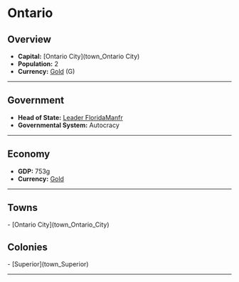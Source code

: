 # <!--NAME-->Ontario<!--NAME-->

## Overview

- **Capital:** <!--CAPITAL_LINK-->[Ontario City](town_Ontario City)<!--CAPITAL_LINK-->
- **Population:** <!--POPULATION-->2<!--POPULATION-->
- **Currency:** <!--CURRENCY_LINK-->[Gold](currency_Gold)<!--CURRENCY_LINK--> (<!--CURRENCY_ABV-->G<!--CURRENCY_ABV-->)

---

## Government

- **Head of State:** <!--LEADER_TITLE_LINK-->[Leader FloridaManfr](user_FloridaManfr)<!--LEADER_TITLE_LINK-->
- **Governmental System:** <!--GOVERNMENT-->Autocracy<!--GOVERNMENT-->

---

## Economy

- **GDP:** <!--GDP-->753g<!--GDP-->
- **Currency:** <!--CURRENCY_LINK-->[Gold](currency_Gold)<!--CURRENCY_LINK-->

---

## Towns

<!--TOWNS-->- [Ontario City](town_Ontario_City)<!--TOWNS-->

## Colonies

<!--COLONIES-->- [Superior](town_Superior)<!--COLONIES-->

---